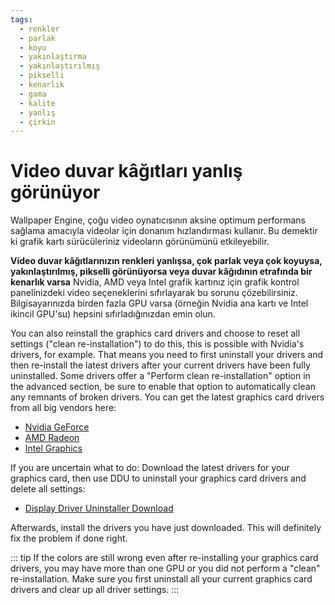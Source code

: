 ```yaml
---
tags:
  - renkler
  - parlak
  - koyu
  - yakınlaştırma
  - yakınlaştırılmış
  - pikselli
  - kenarlık
  - gama
  - kalite
  - yanlış
  - çirkin
---
```


# Video duvar kâğıtları yanlış görünüyor

Wallpaper Engine, çoğu video oynatıcısının aksine optimum performans sağlama amacıyla videolar için donanım hızlandırması kullanır. Bu demektir ki grafik kartı sürücüleriniz videoların görünümünü etkileyebilir.

**Video duvar kâğıtlarınızın renkleri yanlışsa, çok parlak veya çok koyuysa, yakınlaştırılmış, pikselli görünüyorsa veya duvar kâğıdının etrafında bir kenarlık varsa** Nvidia, AMD veya Intel grafik kartınız için grafik kontrol panelinizdeki video seçeneklerini sıfırlayarak bu sorunu çözebilirsiniz. Bilgisayarınızda birden fazla GPU varsa (örneğin Nvidia ana kartı ve Intel ikincil GPU'su) hepsini sıfırladığınızdan emin olun.

You can also reinstall the graphics card drivers and choose to reset all settings ("clean re-installation") to do this, this is possible with Nvidia's drivers, for example. That means you need to first uninstall your drivers and then re-install the latest drivers after your current drivers have been fully uninstalled. Some drivers offer a "Perform clean re-installation" option in the advanced section, be sure to enable that option to automatically clean any remnants of broken drivers. You can get the latest graphics card drivers from all big vendors here:

* [Nvidia GeForce](https://www.nvidia.com/Download/index.aspx)
* [AMD Radeon](https://www.amd.com/support)
* [Intel Graphics](https://downloadcenter.intel.com/product/80939/Graphics-Drivers)

If you are uncertain what to do: Download the latest drivers for your graphics card, then use DDU to uninstall your graphics card drivers and delete all settings:

* [Display Driver Uninstaller Download](https://www.guru3d.com/files-details/display-driver-uninstaller-download.html)

Afterwards, install the drivers you have just downloaded. This will definitely fix the problem if done right.

::: tip If the colors are still wrong even after re-installing your graphics card drivers, you may have more than one GPU or you did not perform a "clean" re-installation. Make sure you first uninstall all your current graphics card drivers and clear up all driver settings. :::